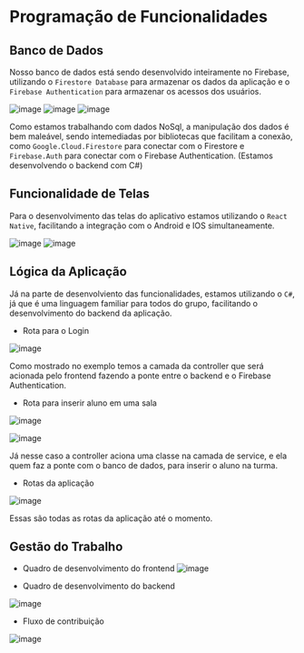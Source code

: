 # Programação de Funcionalidades

## Banco de Dados

Nosso banco de dados está sendo desenvolvido inteiramente no Firebase, utilizando o `Firestore Database` para armazenar os dados da aplicação e o `Firebase Authentication` para armazenar os acessos dos usuários.

![image](https://github.com/user-attachments/assets/0b2ad4a1-72ed-4b7d-94ac-d00f64003eec)
![image](https://github.com/user-attachments/assets/f910335e-7398-4a63-8033-dc2b871b605c)
![image](https://github.com/user-attachments/assets/040b5b20-3b1b-48c3-9264-e666fe779d62)

Como estamos trabalhando com dados NoSql, a manipulação dos dados é bem maleável, sendo intemediadas por bibliotecas que facilitam a conexão, como `Google.Cloud.Firestore` para conectar com o Firestore e `Firebase.Auth` para conectar com o Firebase Authentication. (Estamos desenvolvendo o backend com C#)

## Funcionalidade de Telas

Para o desenvolvimento das telas do aplicativo estamos utilizando o `React Native`, facilitando a integração com o Android e IOS simultaneamente.

![image](https://github.com/user-attachments/assets/e4161d1a-57f4-4d52-a908-547cd1fb4dd1)
![image](https://github.com/user-attachments/assets/55d384e3-623d-4e40-bfb6-c385990633c1)

## Lógica da Aplicação

Já na parte de desenvolviento das funcionalidades, estamos utilizando o `C#`, já que é uma linguagem familiar para todos do grupo, facilitando o desenvolvimento do backend da aplicação.

- Rota para o Login

![image](https://github.com/user-attachments/assets/42b427a7-1b98-406c-a0be-922bdfe06a1e)

Como mostrado no exemplo temos a camada da controller que será acionada pelo frontend fazendo a ponte entre o backend e o Firebase Authentication.

- Rota para inserir aluno em uma sala

![image](https://github.com/user-attachments/assets/cc56d0de-d512-4c87-b602-ecc5be686365)

![image](https://github.com/user-attachments/assets/9bb49b04-8d10-4f58-a70a-aa61a5b41794)

Já nesse caso a controller aciona uma classe na camada de service, e ela quem faz a ponte com o banco de dados, para inserir o aluno na turma.

- Rotas da aplicação

![image](https://github.com/user-attachments/assets/7bba1163-1c78-43e9-809d-55d467713270)

Essas são todas as rotas da aplicação até o momento.

## Gestão do Trabalho

- Quadro de desenvolvimento do frontend
![image](https://github.com/user-attachments/assets/281bfd38-b931-49d8-813d-b37de7f69603)

- Quadro de desenvolvimento do backend

![image](https://github.com/user-attachments/assets/6db1e372-0eed-4fb9-9052-871000ed7e4b)

- Fluxo de contribuição

![image](https://github.com/user-attachments/assets/049f602f-b932-4dd5-844b-d44c26ef6e57)


